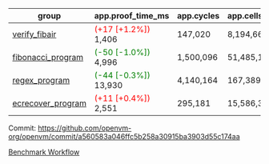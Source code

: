 | group | app.proof_time_ms | app.cycles | app.cells_used | leaf.proof_time_ms | leaf.cycles | leaf.cells_used |
| -- | -- | -- | -- | -- | -- | -- |
| [verify_fibair](https://github.com/openvm-org/openvm/blob/benchmark-results/benchmarks-pr/1416/verify_fibair-a560583a046ffc5b258a30915ba3903d55c174aa.md) |<span style='color: red'>(+17 [+1.2%])</span> 1,406 |  147,020 |  8,194,664 |- | - | - |
| [fibonacci_program](https://github.com/openvm-org/openvm/blob/benchmark-results/benchmarks-pr/1416/fibonacci-a560583a046ffc5b258a30915ba3903d55c174aa.md) |<span style='color: green'>(-50 [-1.0%])</span> 4,996 |  1,500,096 |  51,485,167 |- | - | - |
| [regex_program](https://github.com/openvm-org/openvm/blob/benchmark-results/benchmarks-pr/1416/regex-a560583a046ffc5b258a30915ba3903d55c174aa.md) |<span style='color: green'>(-44 [-0.3%])</span> 13,930 |  4,140,164 |  167,389,450 |- | - | - |
| [ecrecover_program](https://github.com/openvm-org/openvm/blob/benchmark-results/benchmarks-pr/1416/ecrecover-a560583a046ffc5b258a30915ba3903d55c174aa.md) |<span style='color: red'>(+11 [+0.4%])</span> 2,551 |  295,181 |  15,586,346 |- | - | - |


Commit: https://github.com/openvm-org/openvm/commit/a560583a046ffc5b258a30915ba3903d55c174aa

[Benchmark Workflow](https://github.com/openvm-org/openvm/actions/runs/13800145905)
